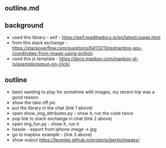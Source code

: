 outline.md
-------

background
----------
- used this library - exif - https://exif.readthedocs.io/en/latest/usage.html
- from this stack exchange - https://stackoverflow.com/questions/64113710/extracting-gps-coordinates-from-image-using-python
- used this js template - https://docs.mapbox.com/mapbox-gl-js/example/popup-on-click/


outline
-----
- been wanting to play for sometime with images, my recent trip was a good reason
- show the take off pic
- put the library in the chat (link 1 above)
- open show_img_attributes.py - show it, run the code twice
- pop link to stack exchange in chat (link 2 above)
- open img_fun.py - show it, run it
- hassle - export from iphone image -> jpg
- go to mapbox example - (link 3 above)
- show output https://feomike.github.io/projects/berlin/images/
